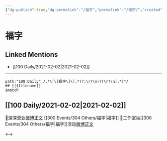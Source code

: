 ```yaml
---
{"dg-publish":true,"dg-permalink":"/福字","permalink":"/福字/","created":"2023-04-08T22:02:37.027+08:00","updated":"2023-04-10T17:14:38.439+08:00"}
---
```


# 福字

## Linked Mentions
- [[100 Daily/2021-02-02\|2021-02-02]]


---

```expander
path:"100 Daily" /.*\[\[福字\]\].*(?:\r?\n(?!\r?\n).*)*/
## [[$filename]]
$match
```
## [[100 Daily/2021-02-02\|2021-02-02]]
💫深深营业[微博正文](https://m.weibo.cn/6466290670/4600116856488805) [[300 Events/304 Others/福字\|福字]]
💫工作室抽[[300 Events/304 Others/福字\|福字]]活动[微博正文](https://m.weibo.cn/6466290670/4600120169731655)

<-->